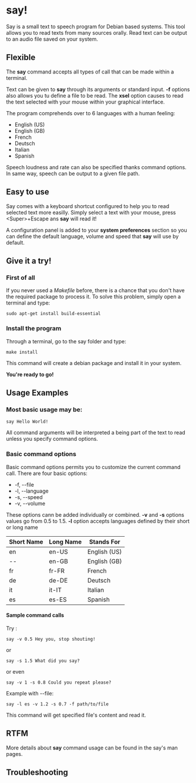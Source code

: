 # say!

Say is a small text to speech program for Debian based systems. This tool allows you to read texts from many sources orally. Read text can be output to an audio file saved on your system.

## Flexible

The **say** command accepts all types of call that can be made within a terminal.

Text can be given to **say** through its arguments or standard input. **-f** options also allows you tu define a file to be read. The **xsel** option causes to read the text selected with your mouse within your graphical interface.

The program comprehends over to 6 languages with a human feeling:

- English (US)
- English (GB)
- French
- Deutsch
- Italian
- Spanish

Speech loudness and rate can also be specified thanks command options. In same way, speech can be output to a given file path.

## Easy to use

Say comes with a keyboard shortcut configured to help you to read selected text more easilly. Simply select a text with your mouse, press \<Super\>+Escape ans **say** will read it!

A configuration panel is added to your **system preferences** section so you can define the default language, volume and speed that **say** will use by default.

## Give it a try!

### First of all

If you never used a *Makefile* before, there is a chance that you don't have the required package to process it. To solve this problem, simply open a terminal and type:

`sudo apt-get install build-essential`

### Install the program

Through a terminal, go to the say folder and type:

`make install`

This command will create a debian package and install it in your system.

**You're ready to go!**

## Usage Examples

### Most basic usage may be:

`say Hello World!`

All command arguments will be interpreted a being part of the text to read unless you specify command options.

### Basic command options

Basic command options permits you to customize the current command call. There are four basic options:

- -f, --file
- -l, --language
- -s, --speed
- -v, --volume

These options cann be added individually or combined. **-v** and **-s** options values go from 0.5 to 1.5. **-l** option accepts languages defined by their short or long name

Short Name | Long Name | Stands For
------------|------------|------------
en | en-US | English (US)
-- | en-GB | English (GB)
fr | fr-FR | French
de | de-DE | Deutsch
it | it-IT | Italian
es | es-ES | Spanish

#### Sample command calls

Try :

`say -v 0.5 Hey you, stop shouting!`

or

`say -s 1.5 What did you say?`

or even

`say -v 1 -s 0.8 Could you repeat please?`

Example with --file:

`say -l es -v 1.2 -s 0.7 -f path/to/file`

This command will get specified file's content and read it.

## RTFM

More details about **say** command usage can be found in the say's man pages.

## Troubleshooting


